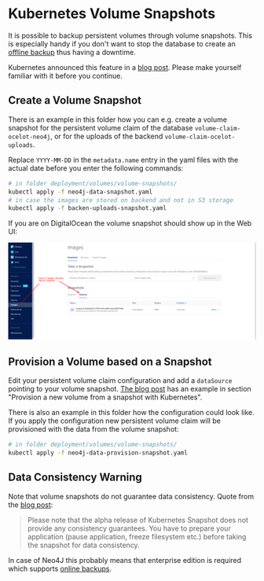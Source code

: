 # Kubernetes Volume Snapshots

It is possible to backup persistent volumes through volume snapshots. This is especially handy if you don't want to stop the database to create an [offline backup](../neo4j-offline-backup/README.md) thus having a downtime.

Kubernetes announced this feature in a [blog post](https://kubernetes.io/blog/2018/10/09/introducing-volume-snapshot-alpha-for-kubernetes/). Please make yourself familiar with it before you continue.

## Create a Volume Snapshot

There is an example in this folder how you can e.g. create a volume snapshot for the persistent volume claim of the database `volume-claim-ocelot-neo4j`, or for the uploads of the backend `volume-claim-ocelot-uploads`.

Replace `YYYY-MM-DD` in the `metadata.name` entry in the yaml files with the actual date before you enter the following commands:

```bash
# in folder deployment/volumes/volume-snapshots/
kubectl apply -f neo4j-data-snapshot.yaml
# in case the images are stored on backend and not in S3 storage
kubectl apply -f backen-uploads-snapshot.yaml
```

If you are on DigitalOcean the volume snapshot should show up in the Web UI:

![DigitalOcean Web UI showing a volume snapshot](./digital-ocean-volume-snapshots.png)

## Provision a Volume based on a Snapshot

Edit your persistent volume claim configuration and add a `dataSource` pointing
to your volume snapshot. [The blog post](https://kubernetes.io/blog/2018/10/09/introducing-volume-snapshot-alpha-for-kubernetes/) has an example in section "Provision a new volume from a snapshot with
Kubernetes".

There is also an example in this folder how the configuration could look like. If you apply the configuration new persistent volume claim will be provisioned with the data from the volume snapshot:

```bash
# in folder deployment/volumes/volume-snapshots/
kubectl apply -f neo4j-data-provision-snapshot.yaml
```

## Data Consistency Warning

Note that volume snapshots do not guarantee data consistency. Quote from the
[blog post](https://kubernetes.io/blog/2018/10/09/introducing-volume-snapshot-alpha-for-kubernetes/):

> Please note that the alpha release of Kubernetes Snapshot does not provide
> any consistency guarantees. You have to prepare your application (pause
> application, freeze filesystem etc.) before taking the snapshot for data
> consistency.

In case of Neo4J this probably means that enterprise edition is required which
supports [online backups](https://neo4j.com/docs/operations-manual/current/backup/).

